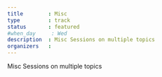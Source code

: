 ```yaml
---
title        : Misc
type         : track
status       : featured
#when_day     : Wed
description  : Misc Sessions on multiple topics
organizers   :
---
```


Misc Sessions on multiple topics

